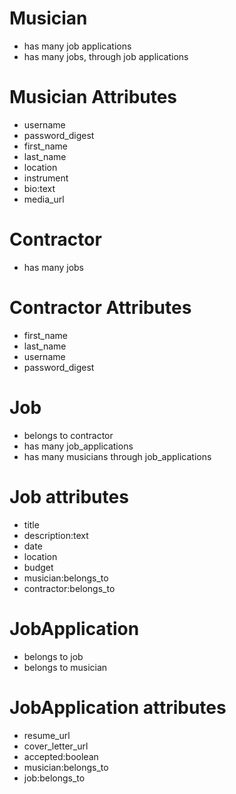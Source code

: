 # Musician
- has many job applications
- has many jobs, through job applications

# Musician Attributes
- username
- password_digest
- first_name
- last_name
- location
- instrument
- bio:text
- media_url

# Contractor
- has many jobs

# Contractor Attributes
- first_name
- last_name
- username
- password_digest

# Job
- belongs to contractor
- has many job_applications
- has many musicians through job_applications

# Job attributes
- title
- description:text
- date
- location
- budget
- musician:belongs_to
- contractor:belongs_to

# JobApplication
- belongs to job
- belongs to musician

# JobApplication attributes
- resume_url
- cover_letter_url
- accepted:boolean
- musician:belongs_to
- job:belongs_to